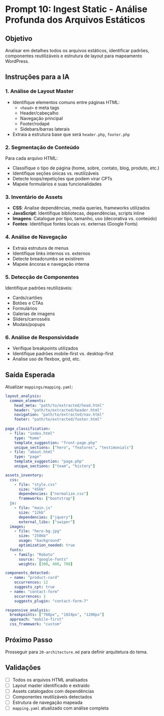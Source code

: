 # Prompt 10: Ingest Static - Análise Profunda dos Arquivos Estáticos

## Objetivo
Analisar em detalhes todos os arquivos estáticos, identificar padrões, componentes reutilizáveis e estrutura de layout para mapeamento WordPress.

## Instruções para a IA

### 1. Análise de Layout Master
- Identifique elementos comuns entre páginas HTML:
  - `<head>` e meta tags
  - Header/cabeçalho
  - Navegação principal
  - Footer/rodapé
  - Sidebars/barras laterais
- Extraia a estrutura base que será `header.php`, `footer.php`

### 2. Segmentação de Conteúdo
Para cada arquivo HTML:
- Classifique o tipo de página (home, sobre, contato, blog, produto, etc.)
- Identifique seções únicas vs. reutilizáveis
- Detecte loops/repetições que podem virar CPTs
- Mapeie formulários e suas funcionalidades

### 3. Inventário de Assets
- **CSS**: Analise dependências, media queries, frameworks utilizados
- **JavaScript**: Identifique bibliotecas, dependências, scripts inline
- **Imagens**: Catalogue por tipo, tamanho, uso (decorativa vs. conteúdo)
- **Fontes**: Identifique fontes locais vs. externas (Google Fonts)

### 4. Análise de Navegação
- Extraia estrutura de menus
- Identifique links internos vs. externos
- Detecte breadcrumbs se existirem
- Mapeie âncoras e navegação interna

### 5. Detecção de Componentes
Identifique padrões reutilizáveis:
- Cards/cartões
- Botões e CTAs
- Formulários
- Galerias de imagens
- Sliders/carrosséis
- Modais/popups

### 6. Análise de Responsividade
- Verifique breakpoints utilizados
- Identifique padrões mobile-first vs. desktop-first
- Analise uso de flexbox, grid, etc.

## Saída Esperada

Atualizar `mappings/mapping.yaml`:

```yaml
layout_analysis:
  common_elements:
    head_meta: "path/to/extracted/head.html"
    header: "path/to/extracted/header.html"
    navigation: "path/to/extracted/nav.html"
    footer: "path/to/extracted/footer.html"
  
page_classification:
  - file: "index.html"
    type: "home"
    template_suggestion: "front-page.php"
    unique_sections: ["hero", "features", "testimonials"]
  - file: "about.html"
    type: "page"
    template_suggestion: "page.php"
    unique_sections: ["team", "history"]

assets_inventory:
  css:
    - file: "style.css"
      size: "45kb"
      dependencies: ["normalize.css"]
      frameworks: ["bootstrap"]
  js:
    - file: "main.js"
      size: "12kb"
      dependencies: ["jquery"]
      external_libs: ["swiper"]
  images:
    - file: "hero-bg.jpg"
      size: "250kb"
      usage: "background"
      optimization_needed: true
  fonts:
    - family: "Roboto"
      source: "google-fonts"
      weights: [300, 400, 700]

components_detected:
  - name: "product-card"
    occurrences: 12
    suggests_cpt: true
  - name: "contact-form"
    occurrences: 1
    suggests_plugin: "contact-form-7"

responsive_analysis:
  breakpoints: ["768px", "1024px", "1200px"]
  approach: "mobile-first"
  css_framework: "custom"
```

## Próximo Passo
Prosseguir para `20-architecture.md` para definir arquitetura do tema.

## Validações
- [ ] Todos os arquivos HTML analisados
- [ ] Layout master identificado e extraído
- [ ] Assets catalogados com dependências
- [ ] Componentes reutilizáveis detectados
- [ ] Estrutura de navegação mapeada
- [ ] `mapping.yaml` atualizado com análise completa
